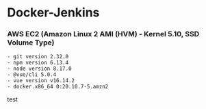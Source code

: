 # Docker-Jenkins


### AWS EC2 (Amazon Linux 2 AMI (HVM) - Kernel 5.10, SSD Volume Type)
    - git version 2.32.0
    - npm version 6.13.4
    - node version 8.17.0
    - @vue/cli 5.0.4
    - vue version v16.14.2
    - docker.x86_64 0:20.10.7-5.amzn2

test
